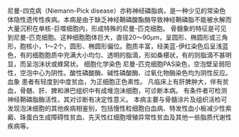 ## 
 



## 



 尼曼-四克病（Niemann-Pick disease）亦称神经磷脂病，是一种少见的常染色体隐性遗传性疾病。本病是由于缺乏神经鞘磷酸酯酶导致神经鞘磷脂不能被水解而大量沉积在单核-巨噬细胞内，形成特殊的尼曼-匹克细胞。
骨髓象的特征是可见到尼曼-匹克细胞。这种细胞胞体巨大，直径20～90μm，呈圆形、椭圆形或三角形，胞核小，1～2个，圆形、椭圆形偏位。胞质丰富，经美蓝-伊红染色后呈浅蓝色，有的细胞胞质中充满大小均匀、透明的脂滴，形如桑椹状，有的则脂滴不甚明显，而呈泡沬状或蜂窝状。
 细胞化学染色
 尼曼-匹克细胞PAS染色，空泡壁呈弱阳性，空泡中心为阴性。酸性磷酸酶、碱性磷酸酶、过氧化物酶染色均为阴性反应。
 血象
 患者有轻度到中度贫血，为正细胞正色素性。
 凡临床上有肝脾肿大，伴有贫血，骨髄、肝、脾和淋巴组织中有成堆泡沫细胞，可诊断本病。
 有条件者可检测神经鞘磷脂酶活性，其对诊断有决定性意义。
本病主要与骨髓涂片及组织活检可发现泡沫细胞的其他疾病相鉴别，包括慢性粒细胞白血病、特发性血小板减少性紫癜、珠蛋白生成障碍性贫血、先天性红细胞增殖异常性贫血及其他一些脂质代谢性疾病等。
